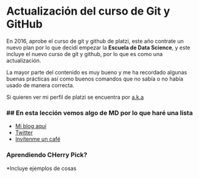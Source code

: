 # Actualización del curso de Git y GitHub

En 2016, aprobe el curso de git y github de platzi, este año contrate un nuevo plan por lo que decidí empezar la **Escuela de Data Science**, y este incluye el nuevo curso de git y github, por lo que es como una actualización.

La mayor parte del contenido es muy bueno y me ha recordado algunas buenas prácticas así como buenos comandos que no sabía o no había usado de manera correcta.

Si quieren ver mi perfil de platzi se encuentra por [a.k.a](https://platzi.com/@jok3rcito0/ "a.k.a")

### ## En esta lección vemos algo de MD por lo que haré una lista

- [Mi blog aquí](https://jok3r.site/ "Mi blog aquí")
- [Twitter](https://twitter.com/jok3rcit0 "Twitter")
- [Invítenme un café](https://www.buymeacoffee.com/jok3rsite "Invítenme un café")

### Aprendiendo CHerry Pick?

*Incluye ejemplos de cosas